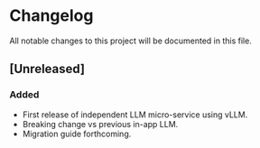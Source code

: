 # Changelog

All notable changes to this project will be documented in this file.

## [Unreleased]
### Added
- First release of independent LLM micro-service using vLLM.
- Breaking change vs previous in-app LLM.
- Migration guide forthcoming.
